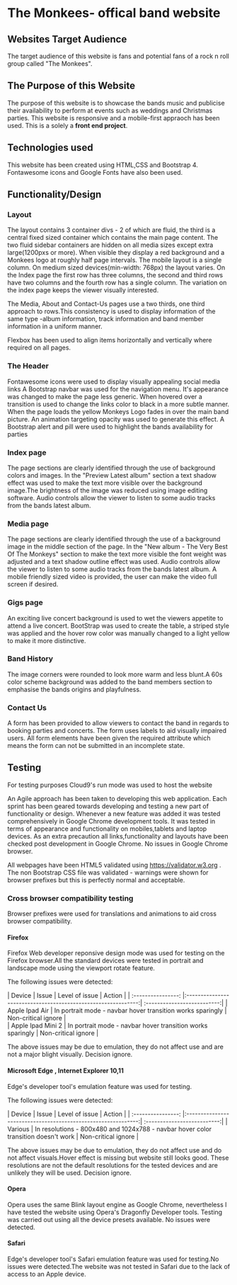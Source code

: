 # The Monkees- offical band website

## Websites Target Audience 

The target audience of this website is fans and potential fans of a rock n roll group called "The Monkees".

## The Purpose of this Website

The purpose of this website is to showcase the bands music and publicise their availability to perform at events such as weddings and Christmas parties.
This website is responsive and a mobile-first appraoch has been used.
This is a solely a **front end project**.

## Technologies used

This website has been created using HTML,CSS and Bootstrap 4. Fontawesome icons and Google Fonts have also been used.

## Functionality/Design

### Layout

The layout contains 3 container divs - 2 of which are fluid, the third is a central fixed sized container which contains the main page content. The two fluid sidebar containers are hidden on all media sizes except extra large(1200pxs or more). When visible they display a red background and a Monkees logo at roughly half page intervals.
The mobile layout is a single column. On medium sized devices(min-width: 768px) the layout varies. On the Index page the first row has three columns, the second and third rows have two columns and the fourth row has a single column. The variation on the index page keeps the viewer visually interested.

The Media, About and Contact-Us pages use a two thirds, one third approach to rows.This consistency is used to display information of the same type -album information, track information and band member information in a uniform manner.

Flexbox has been used to align items horizontally and vertically where required on all pages.

### The Header
Fontawesome icons were used to display visually appealing social media links
A Bootstrap navbar was used for the navigation menu. It's appearance was changed to make the page less generic. When hovered over a transition is used to change the links color to black in a more subtle manner.
When the page loads the yellow Monkeys Logo fades in over the main band picture. An animation targeting opacity was used to generate this effect.
A Bootstrap alert and pill were used to highlight the bands availability for parties

### Index page

The page sections are clearly identified through the use of background colors and images. In the "Preview Latest album" section a text shadow effect was used to make the text more visible over the background image.The brightness of the image was reduced using image editing software.
Audio controls allow the viewer to listen to some audio tracks from the bands latest album.

### Media page

The page sections are clearly identified through the use of a background image in the middle section of the page.
In the "New album - The Very Best Of The Monkeys" section to make the text more visible the font weight was adjusted and a text shadow outline effect was used.
Audio controls allow the viewer to listen to some audio tracks from the bands latest album. A mobile friendly sized video is provided, the user can make the video full screen if desired.

### Gigs page
An exciting live concert background is used to wet the viewers appetite to attend a live concert. BootStrap was used to create the table, a striped style was applied and the hover row color was manually changed to a light yellow to make it more distinctive.

### Band History

The image corners were rounded to look more warm and less blunt.A 60s color scheme background was added to the band members section to emphasise the bands origins and playfulness.

### Contact Us 

A form has been provided to allow viewers to contact the band in regards to booking parties and concerts.
The form uses labels to aid visually impaired users. All form elements have been given the required attribute which means the form can not be submitted in an incomplete state. 

## Testing

For testing purposes Cloud9's run mode was used to host the website

An Agile approach has been taken to developing this web application. Each sprint has been geared towards developing and testing a new part of functionality or design.
Whenever a new feature was added it was tested comprehensively in Google Chrome development tools. It was tested in terms of appearance and functionality on mobiles,tablets and laptop devices. As an extra precaution all links,functionality and layouts have been checked post development in Google Chrome.
No issues in Google Chrome browser.

All webpages have been HTML5 validated using https://validator.w3.org . The non Bootstrap CSS file was validated - warnings were shown for browser prefixes but this is perfectly normal and acceptable.


### Cross browser compatibility testing

Browser prefixes were used for translations and animations to aid cross browser compatibility.

#### Firefox
Firefox Web developer reponsive design mode was used for testing on the Firefox browser.All the standard devices were tested in portrait and landscape mode using the viewport rotate feature.

The following issues were detected:


| Device             | Issue                                                         | Level of issue | Action            |
| :----------------: |:-------------------------------------------------------------:| :--------------------------:|
| Apple Ipad Air     | In portrait mode - navbar hover  transition works sparingly   | Non-critical ignore         |    
| Apple Ipad Mini 2  | In portrait mode - navbar hover  transition works sparingly   | Non-critical ignore         |

The above issues may be due to emulation, they do not affect use and are not a major blight visually.
Decision ignore.

#### Microsoft Edge , Internet Explorer 10,11

Edge's developer tool's emulation feature was used for testing.

The following issues were detected:

| Device             | Issue                                                         | Level of issue | Action            |
| :----------------: |:-------------------------------------------------------------:| :--------------------------:|
| Various            | In resolutions - 800x480 and 1024x788 - navbar hover color transition doesn't work    | Non-critical ignore         |

The above issues may be due to emulation, they do not affect use and do not affect visuals.Hover effect is missing but website still looks good.
These resolutions are not the default resolutions for the tested devices and are unlikely they will be used.
Decision ignore.

#### Opera

Opera uses the same Blink layout engine as Google Chrome, nevertheless I have tested the website using Opera's Dragonfly Developer tools.
Testing was carried out using all the device presets available. No issues were detected.

#### Safari

Edge's developer tool's Safari emulation feature was used for testing.No issues were detected.The website was not tested in Safari due to the lack of access to an Apple device.


